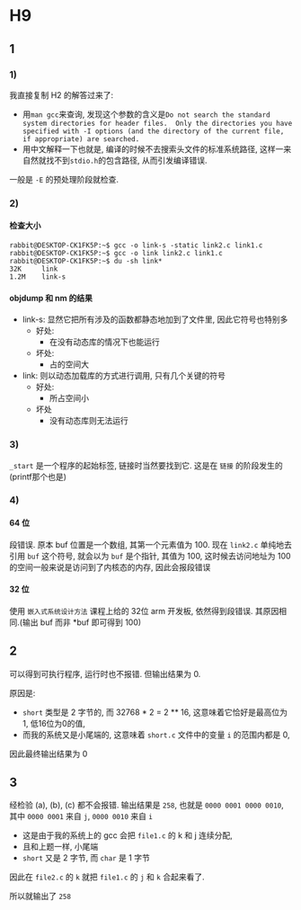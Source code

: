 # H9

## 1
### 1)
我直接复制 H2 的解答过来了:

- 用`man gcc`来查询, 发现这个参数的含义是`Do not search the standard system directories for header files.  Only the directories you have specified with -I options (and the directory of the current file, if appropriate) are searched.`  
- 用中文解释一下也就是, 编译的时候不去搜索头文件的标准系统路径, 这样一来自然就找不到`stdio.h`的包含路径, 从而引发编译错误.

一般是 `-E` 的预处理阶段就检查.

### 2)
#### 检查大小
```shell
rabbit@DESKTOP-CK1FK5P:~$ gcc -o link-s -static link2.c link1.c
rabbit@DESKTOP-CK1FK5P:~$ gcc -o link link2.c link1.c
rabbit@DESKTOP-CK1FK5P:~$ du -sh link*
32K     link
1.2M    link-s
```
#### objdump 和 nm 的结果

- link-s: 显然它把所有涉及的函数都静态地加到了文件里, 因此它符号也特别多
  - 好处:
    - 在没有动态库的情况下也能运行
  - 坏处:
    - 占的空间大
- link: 则以动态加载库的方式进行调用, 只有几个关键的符号
  - 好处:
    - 所占空间小
  - 坏处
    - 没有动态库则无法运行

### 3)
`_start` 是一个程序的起始标签, 链接时当然要找到它. 这是在 `链接` 的阶段发生的(printf那个也是)

### 4)

#### 64 位

段错误.
原本 buf 位置是一个数组, 其第一个元素值为 100.
现在 `link2.c` 单纯地去引用 `buf` 这个符号, 就会以为 `buf` 是个指针, 其值为 100, 这时候去访问地址为 100 的空间一般来说是访问到了内核态的内存, 因此会报段错误

#### 32 位
使用 `嵌入式系统设计方法` 课程上给的 32位 arm 开发板, 依然得到段错误. 其原因相同.(输出 buf 而非 *buf 即可得到 100)


## 2

可以得到可执行程序, 运行时也不报错. 但输出结果为 0.

原因是:
- `short` 类型是 2 字节的, 而 32768 * 2 = 2 ** 16, 这意味着它恰好是最高位为1, 低16位为0的值,
- 而我的系统又是小尾端的, 这意味着 `short.c` 文件中的变量 `i` 的范围内都是 0, 

因此最终输出结果为 0

## 3
经检验 (a), (b), (c) 都不会报错.
输出结果是 `258`, 也就是 `0000 0001 0000 0010`, 其中 `0000 0001` 来自 `j`, `0000 0010` 来自 `i`

- 这是由于我的系统上的 gcc 会把 `file1.c` 的 k 和 j 连续分配, 
- 且和上题一样, 小尾端
- `short` 又是 2 字节, 而 `char` 是 1 字节

因此在 `file2.c` 的 `k` 就把 `file1.c` 的 `j` 和 `k` 合起来看了.

所以就输出了 `258`
